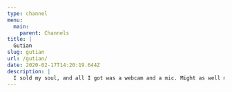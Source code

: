 ```yaml
---
type: channel
menu:
  main:
    parent: Channels
title: |
  Gutian
slug: gutian
url: /gutian/
date: 2020-02-17T14:20:19.644Z
description: |
  I sold my soul, and all I got was a webcam and a mic. Might as well make videos.
---
```

